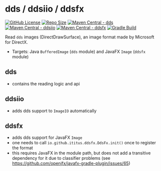 # dds / ddsiio / ddsfx

[![GitHub License](https://img.shields.io/github/license/iTitus/commons)](https://github.com/iTitus/commons/blob/main/LICENSE)
[![Repo Size](https://img.shields.io/github/repo-size/iTitus/commons.svg)](https://github.com/iTitus/commons)
[![Maven Central - dds](https://img.shields.io/maven-central/v/io.github.ititus/dds?label=Maven%20Central%20-%20dds)](https://search.maven.org/search?q=g:%22io.github.ititus%22%20AND%20a:%22dds%22)
[![Maven Central - ddsiio](https://img.shields.io/maven-central/v/io.github.ititus/ddsiio?label=Maven%20Central%20-%20dds)](https://search.maven.org/search?q=g:%22io.github.ititus%22%20AND%20a:%22ddsiio)
[![Maven Central - ddsfx](https://img.shields.io/maven-central/v/io.github.ititus/ddsfx?label=Maven%20Central%20-%20ddsfx)](https://search.maven.org/search?q=g:%22io.github.ititus%22%20AND%20a:%22ddsfx%22)
[![Gradle Build](https://github.com/iTitus/commons/workflows/Gradle%20Build/badge.svg)](https://github.com/iTitus/commons/actions?query=workflow%3A%22Gradle+Build%22)

Read `dds` images (DirectDrawSurface), an image format made by Microsoft for DirectX.

- Targets: Java `BufferedImage` (`dds` module) and JavaFX `Image` (`ddsfx` module)

## dds

- contains the reading logic and api

## ddsiio

- adds dds support to `ImageIO` automatically

## ddsfx

- adds dds support for JavaFX `Image`
- one needs to call `io.github.ititus.ddsfx.DdsFx.init()` once to register the format
- this requires JavaFX in the module path, but does not add a transitive dependency for it due to classifier problems (see https://github.com/openjfx/javafx-gradle-plugin/issues/65)
